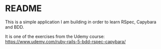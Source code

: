 # README

This is a simple application I am building in order to learn RSpec, Capybara and BDD.

It is one of the exercises from the Udemy course: https://www.udemy.com/ruby-rails-5-bdd-rspec-capybara/
